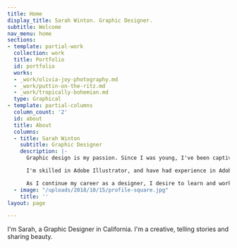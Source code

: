```yaml
---
title: Home
display_title: Sarah Winton. Graphic Designer.
subtitle: Welcome
nav_menu: home
sections:
- template: partial-work
  collection: work
  title: Portfolio
  id: portfolio
  works:
  - _work/olivia-joy-photography.md
  - _work/puttin-on-the-ritz.md
  - _work/tropically-bohemian.md
  type: Graphical
- template: partial-columns
  column_count: '2'
  id: about
  title: About
  columns:
  - title: Sarah Winton
    subtitle: Graphic Designer
    description: |-
      Graphic design is my passion. Since I was young, I've been captivated by creativity and the arts. Realizing my love for design, I participated in two mentorships. Since then, I have worked as a freelance designer. I've had the opportunity to work with clients such as non-profits, brick and mortar shops, and food trucks.

      I'm skilled in Adobe Illustrator, and have had experience in Adobe Photoshop and InDesign. My love for people has lead me to collaboration with others - from gathering inspiration, to designing concepts, to creating cohesive products.

      As I continue my career as a designer, I desire to learn and work with others.
  - image: "/uploads/2018/10/15/profile-square.jpg"
    title: ''
layout: page

---
```

I'm Sarah, a Graphic Designer in California. I'm a creative, telling stories and sharing beauty.